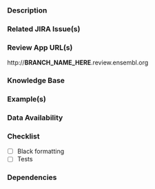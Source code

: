 ### Description
<!--
_Using one or more sentences, describe the proposed changes and the reason for making them._
-->

### Related JIRA Issue(s)
<!--_Please provide the URL(s) for any JIRA issues related to this PR._-->

### Review App URL(s) 
http://__BRANCH_NAME_HERE__.review.ensembl.org

### Knowledge Base
<!--
_If the PR introduces new concept, then provide link(s) to the Knowledge base ( Documentation, Blog etc )_
-->

### Example(s)
<!--
_Any details that will help reviewers to review the PR, such as  (but not limited to ) expected request/response, instruction for viewing the changes via the web client, or any other relevant information._
-->

### Data Availability

<!--
_Is the data required for changes copied to appropriate locaion?_
-->

### Checklist

- [ ] Black formatting
- [ ] Tests

### Dependencies 
<!--
_Does it need anything else before the PR gets merged. May be data update, k8s config update, PR in another repository_
-->
